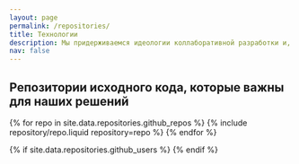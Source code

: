 ```yaml
---
layout: page
permalink: /repositories/
title: Технологии
description: Мы придерживаемся идеологии коллаборативной разработки и, разумеется, опираемся на open-source технологии. Более того, мы стараемся отправлять обратно в upstream всё, что можем, насколько это возможно в нынешних условиях. Поэтому мы не считаем возможным обойти вниманием технологии, которые используем в качестве основы. Все мы перечислить не сможем, но постараемся подсветить самые важные (в том числе и технологии, которые заопенсорсили сами).
nav: false
---
```



## Репозитории исходного кода, которые важны для наших решений

<div class="repositories d-flex flex-wrap flex-md-row flex-column justify-content-between align-items-center">
  {% for repo in site.data.repositories.github_repos %}
    {% include repository/repo.liquid repository=repo %}
  {% endfor %}
</div>

{% if site.data.repositories.github_users %}
{% endif %}
